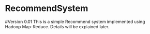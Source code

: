 # RecommendSystem
#Version 0.01
This is a simple Recommend system implemented using Hadoop Map-Reduce.
Details will be explained later. 
